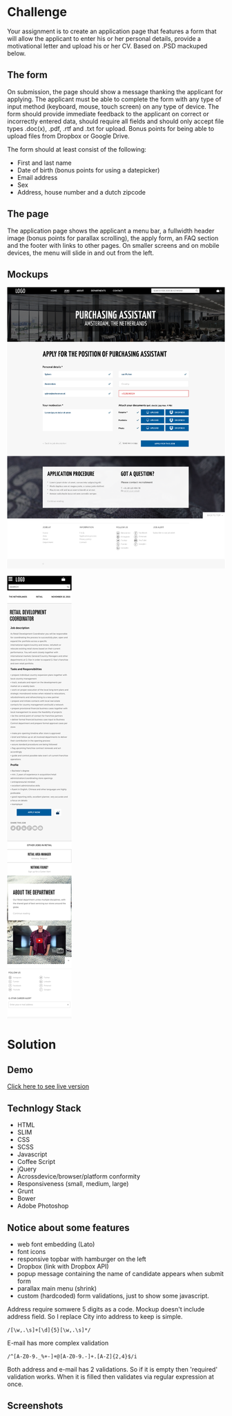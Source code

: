 # Challenge

Your assignment is to create an application page that features a form that will allow the applicant to enter his or her personal details, provide a motivational letter and upload his or her CV. Based on .PSD mackuped below.

## The form

On submission, the page should show a message thanking the applicant for applying. The applicant must be able to complete the form with any type of input method (keyboard, mouse, touch screen) on any type of device. The form should provide immediate feedback to the applicant on correct or incorrectly entered data, should require all fields and should only accept file types .doc(x), .pdf, .rtf and .txt for upload. Bonus points for being able to upload files from Dropbox or Google Drive.

The form should at least consist of the following:
* First and last name
* Date of birth (bonus points for using a datepicker)
* E­mail address
* Sex
* Address, house number and a dutch zipcode

## The page

The application page shows the applicant a menu bar, a full­width header image (bonus points for parallax scrolling), the apply form, an FAQ section and the footer with links to other pages.
On smaller screens and on mobile devices, the menu will slide in and out from the left.

## Mockups

![![desktop]](docs/netwerven.png)

![![mobile]](docs/mobile.png)

# Solution

## Demo

[Click here to see live version](http://www.act.poznan.pl/eze)

## Technlogy Stack

* HTML
* SLIM
* CSS
* SCSS
* Javascript
* Coffee Script
* jQuery
* Across­device/browser/platform conformity
* Responsiveness (small, medium, large)
* Grunt
* Bower
* Adobe Photoshop

## Notice about some features

* web font embedding (Lato)
* font icons
* responsive topbar with hamburger on the left
* Dropbox (link with Dropbox API)
* popup message containing the name of candidate appears when submit form
* parallax main menu (shrink)
* custom (hardcoded) form validations, just to show some javascript.

Address require somwere 5 digits as a code. Mockup doesn't include address field. So I replace City into address to keep is simple.

```
/[\w,.\s]+[\d]{5}[\w,.\s]*/
```

E-mail has more complex validation
```
/^[A-Z0-9._%+-]+@[A-Z0-9.-]+.[A-Z]{2,4}$/i
```

Both address and e-mail has 2 validations. So if it is empty then 'required' validation works. When it is filled then validates via regular expression at once.

## Screenshots
